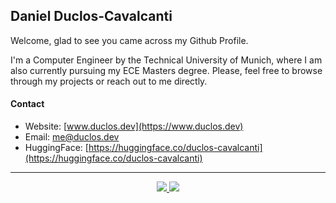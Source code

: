 ## Daniel Duclos-Cavalcanti

Welcome, glad to see you came across my Github Profile. 

I'm a Computer Engineer by the Technical University of Munich, where I am also currently
pursuing my ECE Masters degree. Please, feel free to browse through my projects or 
reach out to me directly.

#### Contact
+ Website: [www.duclos.dev](https://www.duclos.dev)
+ Email: [me@duclos.dev](mailto:me@duclos.dev)
+ HuggingFace: [https://huggingface.co/duclos-cavalcanti](https://huggingface.co/duclos-cavalcanti)

--- 

<p align="center">
  <a href="https://ko-fi.com/duclos">
    <img src="https://img.shields.io/badge/donation-ko--fi-red.svg">
  </a>
  
  <a href="https://www.buymeacoffee.com/danielduclos">
    <img src="https://img.shields.io/badge/donation-buy--me--coffee-green.svg">
  </a>
</p>
